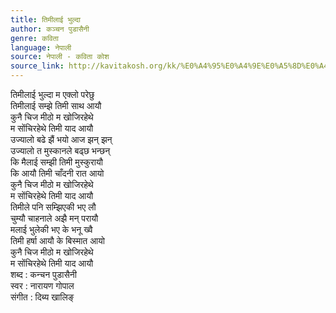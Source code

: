 ```yaml
---
title: तिमीलाई भुल्दा
author: कञ्चन पुडासैनी
genre: कविता
language: नेपाली
source: नेपाली - कविता कोश
source_link: http://kavitakosh.org/kk/%E0%A4%95%E0%A4%9E%E0%A5%8D%E0%A4%9A%E0%A4%A8_%E0%A4%AA%E0%A5%81%E0%A4%A1%E0%A4%BE%E0%A4%B8%E0%A5%88%E0%A4%A8%E0%A5%80
---
```


तिमीलाई भुल्दा म एक्लो परेछु  
तिमीलाई सम्झे तिमी साथ आयौ  
कुनै चिज मीठो म खोजिरहेथे  
म सोंचिरहेथे तिमी याद आयौ  
उज्यालो बढे झैं भयो आज झन् झन्  
उज्यालो त मुस्कानले बढ्छ भन्छन्  
कि मैलाई सम्झी तिमी मुस्कुरायौ  
कि आयौ तिमी चाँदनी रात आयो  
कुनै चिज मीठो म खोजिरहेथे  
म सोंचिरहेथे तिमी याद आयौ  
तिमीले पनि सम्झिएकी भए लौ  
चुम्यौ चाहनाले अझै मन् परायौ  
मलाई भुलेकी भए के भनू ख्वै  
तिमी हर्षा आयौ के बिस्मात आयो  
कुनै चिज मीठो म खोजिरहेथे  
म सोंचिरहेथे तिमी याद आयौ  
शब्द : कन्चन पुडासैनी  
स्वर : नारायण गोपाल  
संगीत : दिब्य खालिङ्
